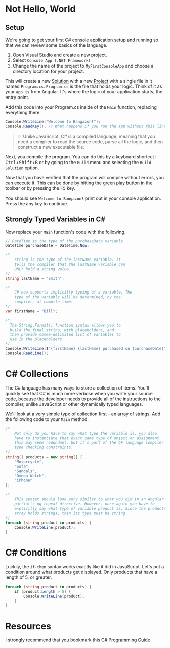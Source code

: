 # Not Hello, World

## Setup

We're going to get your first C# console application setup and running so that we can review some basics of the language.

1. Open Visual Studio and create a new project.
1. Select `Console App (.NET Framework)`
1. Change the name of the project to `MyFirstConsoleApp` and choose a directory location for your project.

This will create a new [Solution](https://docs.microsoft.com/en-us/visualstudio/extensibility/internals/solutions-overview) with a new [Project](https://docs.microsoft.com/en-us/visualstudio/extensibility/internals/projects) with a single file in it named `Program.cs`.
`Program.cs` is the file that holds your logic. Think of it as your `app.js` from Angular. It's where the logic of your application starts; the entry point.

Add this code into your Program.cs inside of the `Main` function, replacing everything there.

```cs
Console.WriteLine("Welcome to Bangazon!");
Console.ReadKey(); // What happens if you run the app without this line?
```

> ☞ Unike JavaScript, C# is a compiled language, meaning that you need a compiler to read the source code, parse all the logic, and then construct a new executable file.

Next, you compile the program. You can do this by a keyboard shortcut : <kbd>Ctrl</kbd>+<kbd>Shift</kbd>+<kbd>B</kbd> or by going to the `Build` menu and
selecting the `Build Solution` option.

Now that you have verified that the program will compile without errors, you can execute it.  This can be done by hitting the green play button in the toolbar or by pressing the <kbd>F5</kbd> key.

You should see `Welcome to Bangazon!` print out in your console application. Press the any key to continue.

## Strongly Typed Variables in C#

Now replace your `Main` function's code with the following.

```cs
// DateTime is the type of the purchaseData variable.
DateTime purchaseDate = DateTime.Now;

/*
    string is the type of the lastName variable. It
    tells the compiler that the lastName variable can
    ONLY hold a string value.
*/
string lastName = "Smith";

/*
    C# now supports implicitly typing of a variable. The
    type of the variable will be determined, by the
    compiler, at compile time.
*/
var firstName = "Bill";

/*
  The String.Format() function syntax allows you to
  build the final string, with placeholders, and
  then provide comma-delimited list of variables to
  use in the placeholders.
*/
Console.WriteLine($"{firstName} {lastName} purchased on {purchaseDate}");
Console.ReadLine();
```

# C# Collections

The C# language has many ways to store a collection of items. You'll quickly see that C# is much more verbose when you write your source code, because the developer needs to provide all of the instructions to the compiler, unlike JavaScript or other dynamically typed languages.

We'll look at a very simple type of collection first - an array of strings. Add the following code to your `Main` method.

```cs
/*
    Not only do you have to say what type the variable is, you also
    have to instantiate that exact same type of object on assignment.
    This may seem redundant, but it's part of the C# language compiler's
    type checking constraints.
*/
string[] products = new string[] {
    "Motorcycle",
    "Sofa",
    "Sandals",
    "Omega Watch",
    "iPhone"
};

/*
    This syntax should look very similar to what you did in an Angular
    partial's ng-repeat directive. However, once again you have to
    explicitly say what type of variable product is. Since the products
    array holds strings, then its type must be string.
*/
foreach (string product in products) {
    Console.WriteLine(product);
}
```

# C# Conditions

Luckily, the `if-then` syntax works exactly like it did in JavaScript. Let's put a condition around what products get displayed. Only products that have a length of 5, or greater.

```cs
foreach (string product in products) {
    if (product.Length > 5) {
        Console.WriteLine(product);
    }
}
```

# Resources

I strongly recommend that you bookmark this [C# Programming Guide](https://docs.microsoft.com/en-us/dotnet/csharp/programming-guide/index)

